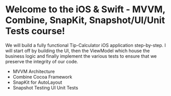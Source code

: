 # Welcome to the iOS & Swift - MVVM, Combine, SnapKit, Snapshot/UI/Unit Tests course!

We will build a fully functional Tip-Calculator iOS application step-by-step. I will start off by building the UI, then the ViewModel which house the business logic and finally implement the various tests to ensure that we preserve the integrity of our code.

- MVVM Architecture
- Combine Cocoa Framework
- SnapKit for AutoLayout
- Snapshot Testing UI Unit Tests
